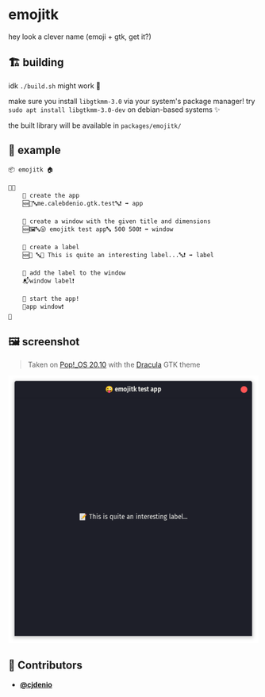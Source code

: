 <!-- DO NOT REMOVE - contributor_list:data:start:["cjdenio"]:end -->

# emojitk

hey look a clever name (emoji + gtk, get it?)

## 🏗️ building

idk `./build.sh` might work 🤷

make sure you install `libgtkmm-3.0` via your system's package manager! try `sudo apt install libgtkmm-3.0-dev` on debian-based systems ✨

the built library will be available in `packages/emojitk/`

## 🚸 example

```
📦 emojitk 🏠

🏁🍇
    💭 create the app
    🆕📱🔤me.calebdenio.gtk.test🔤❗ ➡️ app

    💭 create a window with the given title and dimensions
    🆕🖼️🔤😜 emojitk test app🔤 500 500❗ ➡️ window

    💭 create a label
    🆕📝 🔤📝 This is quite an interesting label...🔤❗ ➡️ label

    💭 add the label to the window
    📬window label❗

    💭 start the app!
    🏁app window❗
🍉
```

## 🖼️ screenshot

> Taken on [Pop!\_OS 20.10](https://pop.system76.com) with the [Dracula](https://draculatheme.com/gtk) GTK theme

![emojitk screenshot](./img/screenshot.png)

<!-- prettier-ignore-start -->
<!-- DO NOT REMOVE - contributor_list:start -->
## 👥 Contributors


- **[@cjdenio](https://github.com/cjdenio)**

<!-- DO NOT REMOVE - contributor_list:end -->
<!-- prettier-ignore-end -->
